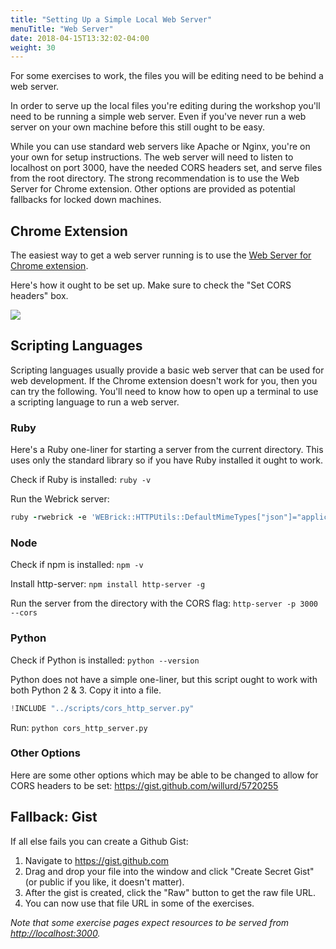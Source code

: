 ```yaml
---
title: "Setting Up a Simple Local Web Server"
menuTitle: "Web Server"
date: 2018-04-15T13:32:02-04:00
weight: 30
---
```


For some exercises to work, the files you will be editing need to be behind a web server.

In order to serve up the local files you're editing during the workshop you'll need to be running a simple web server. Even if you've never run a web server on your own machine before this still ought to be easy.

While you can use standard web servers like Apache or Nginx, you're on your own for setup instructions. The web server will need to listen to localhost on port 3000, have the needed CORS headers set, and serve files from the root directory. The strong recommendation is to use the Web Server for Chrome extension. Other options are provided as potential fallbacks for locked down machines.

## Chrome Extension

The easiest way to get a web server running is to use the [Web Server for Chrome extension](https://chrome.google.com/webstore/detail/web-server-for-chrome/ofhbbkphhbklhfoeikjpcbhemlocgigb?hl=en).

Here's how it ought to be set up. Make sure to check the "Set CORS headers" box.

![](/assets/images/web-server-for-chrome.png)

## Scripting Languages

Scripting languages usually provide a basic web server that can be used for web development. If the Chrome extension doesn't work for you, then you can try the following. You'll need to know how to open up a terminal to use a scripting language to run a web server.

### Ruby

Here's a Ruby one-liner for starting a server from the current directory. This uses only the standard library so if you have Ruby installed it ought to work.

Check if Ruby is installed: `ruby -v`

Run the Webrick server:

```ruby
ruby -rwebrick -e 'WEBrick::HTTPUtils::DefaultMimeTypes["json"]="application/json";WEBrick::HTTPServer.new(Port: 3000, DocumentRoot: Dir.pwd, RequestCallback: Proc.new{|req,res| res["Access-Control-Allow-Origin"] = "*" }).start'
```

### Node

Check if npm is installed: `npm -v`

Install http-server:
`npm install http-server -g`

Run the server from the directory with the CORS flag:
`http-server -p 3000 --cors`

### Python

Check if Python is installed: `python --version`

Python does not have a simple one-liner, but this script ought to work with both Python 2 & 3. Copy it into a file.

```python
!INCLUDE "../scripts/cors_http_server.py"
```

Run: `python cors_http_server.py`

### Other Options

Here are some other options which may be able to be changed to allow for CORS headers to be set:
https://gist.github.com/willurd/5720255

## Fallback: Gist

If all else fails you can create a Github Gist:

1. Navigate to https://gist.github.com
2. Drag and drop your file into the window and click "Create Secret Gist" (or public if you like, it doesn't matter).
3. After the gist is created, click the "Raw" button to get the raw file URL.
4. You can now use that file URL in some of the exercises.

_Note that some exercise pages expect resources to be served from <http://localhost:3000>._
